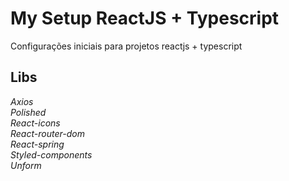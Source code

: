 # My Setup ReactJS + Typescript

Configurações iniciais para projetos reactjs + typescript

## Libs

*Axios*  
*Polished*  
*React-icons*  
*React-router-dom*  
*React-spring*  
*Styled-components*  
*Unform*  
